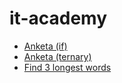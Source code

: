 # it-academy
- [Anketa (if)](https://lchernik.github.io/it-academy/anketa_if.html)
- [Anketa (ternary)](https://lchernik.github.io/it-academy/anketa_oper.html)
- [Find 3 longest words](https://lchernik.github.io/it-academy/words.html)
